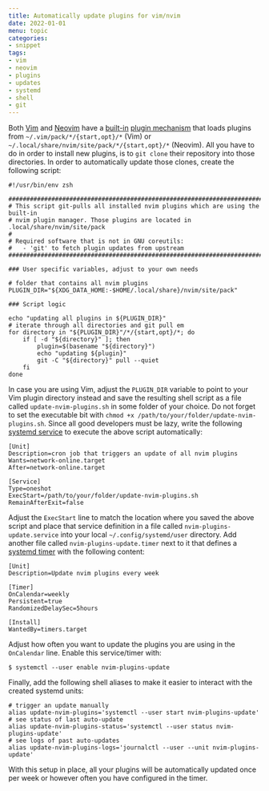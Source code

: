 ```yaml
---
title: Automatically update plugins for vim/nvim
date: 2022-01-01
menu: topic
categories:
- snippet
tags:
- vim
- neovim
- plugins
- updates
- systemd
- shell
- git
---
```


Both [Vim](https://www.vim.org/) and [Neovim](https://neovim.io/) have a [built-in](https://vimhelp.org/repeat.txt.html#packages) [plugin mechanism](https://neovim.io/doc/user/usr_05.html#plugin) that loads plugins from `~/.vim/pack/*/{start,opt}/*` (Vim) or `~/.local/share/nvim/site/pack/*/{start,opt}/*` (Neovim). All you have to do in order to install new plugins, is to `git clone` their repository into those directories. In order to automatically update those clones, create the following script:

```shell
#!/usr/bin/env zsh

###############################################################################
# This script git-pulls all installed nvim plugins which are using the built-in
# nvim plugin manager. Those plugins are located in .local/share/nvim/site/pack
#
# Required software that is not in GNU coreutils:
#   - 'git' to fetch plugin updates from upstream
###############################################################################

### User specific variables, adjust to your own needs

# folder that contains all nvim plugins
PLUGIN_DIR="${XDG_DATA_HOME:-$HOME/.local/share}/nvim/site/pack"

### Script logic

echo "updating all plugins in ${PLUGIN_DIR}"
# iterate through all directories and git pull em
for directory in "${PLUGIN_DIR}"/*/{start,opt}/*; do
    if [ -d "${directory}" ]; then
        plugin=$(basename "${directory}")
        echo "updating ${plugin}"
        git -C "${directory}" pull --quiet
    fi
done
```

In case you are using Vim, adjust the `PLUGIN_DIR` variable to point to your Vim plugin directory instead and save the resulting shell script as a file called `update-nvim-plugins.sh` in some folder of your choice. Do not forget to set the executable bit with `chmod +x /path/to/your/folder/update-nvim-plugins.sh`. Since all good developers must be lazy, write the following [systemd service](https://www.freedesktop.org/software/systemd/man/systemd.service.html) to execute the above script automatically:

```service
[Unit]
Description=cron job that triggers an update of all nvim plugins
Wants=network-online.target
After=network-online.target

[Service]
Type=oneshot
ExecStart=/path/to/your/folder/update-nvim-plugins.sh
RemainAfterExit=false
```

Adjust the `ExecStart` line to match the location where you saved the above script and place that service definition in a file called `nvim-plugins-update.service` into your local `~/.config/systemd/user` directory. Add another file called `nvim-plugins-update.timer` next to it that defines a [systemd timer](https://www.freedesktop.org/software/systemd/man/systemd.timer.html) with the following content:

```timer
[Unit]
Description=Update nvim plugins every week

[Timer]
OnCalendar=weekly
Persistent=true
RandomizedDelaySec=5hours

[Install]
WantedBy=timers.target
```

Adjust how often you want to update the plugins you are using in the `OnCalendar` line. Enable this service/timer with:

```console
$ systemctl --user enable nvim-plugins-update
```

Finally, add the following shell aliases to make it easier to interact with the created systemd units:

```shell
# trigger an update manually
alias update-nvim-plugins='systemctl --user start nvim-plugins-update'
# see status of last auto-update
alias update-nvim-plugins-status='systemctl --user status nvim-plugins-update'
# see logs of past auto-updates
alias update-nvim-plugins-logs='journalctl --user --unit nvim-plugins-update'
```

With this setup in place, all your plugins will be automatically updated once per week or however often you have configured in the timer.
